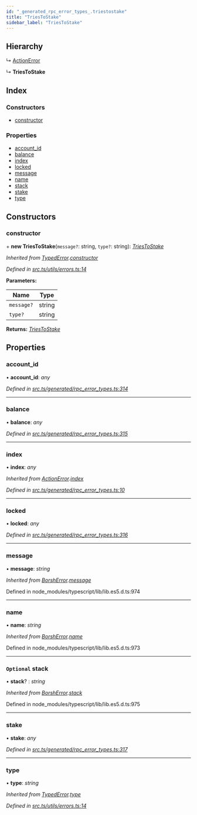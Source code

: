 ```yaml
---
id: "_generated_rpc_error_types_.triestostake"
title: "TriesToStake"
sidebar_label: "TriesToStake"
---
```


## Hierarchy

  ↳ [ActionError](_generated_rpc_error_types_.actionerror.md)

  ↳ **TriesToStake**

## Index

### Constructors

* [constructor](_generated_rpc_error_types_.triestostake.md#constructor)

### Properties

* [account_id](_generated_rpc_error_types_.triestostake.md#account_id)
* [balance](_generated_rpc_error_types_.triestostake.md#balance)
* [index](_generated_rpc_error_types_.triestostake.md#index)
* [locked](_generated_rpc_error_types_.triestostake.md#locked)
* [message](_generated_rpc_error_types_.triestostake.md#message)
* [name](_generated_rpc_error_types_.triestostake.md#name)
* [stack](_generated_rpc_error_types_.triestostake.md#optional-stack)
* [stake](_generated_rpc_error_types_.triestostake.md#stake)
* [type](_generated_rpc_error_types_.triestostake.md#type)

## Constructors

###  constructor

\+ **new TriesToStake**(`message?`: string, `type?`: string): *[TriesToStake](_generated_rpc_error_types_.triestostake.md)*

*Inherited from [TypedError](_utils_errors_.typederror.md).[constructor](_utils_errors_.typederror.md#constructor)*

*Defined in [src.ts/utils/errors.ts:14](https://github.com/nearprotocol/nearlib/blob/213b318/src.ts/utils/errors.ts#L14)*

**Parameters:**

Name | Type |
------ | ------ |
`message?` | string |
`type?` | string |

**Returns:** *[TriesToStake](_generated_rpc_error_types_.triestostake.md)*

## Properties

###  account_id

• **account_id**: *any*

*Defined in [src.ts/generated/rpc_error_types.ts:314](https://github.com/nearprotocol/nearlib/blob/213b318/src.ts/generated/rpc_error_types.ts#L314)*

___

###  balance

• **balance**: *any*

*Defined in [src.ts/generated/rpc_error_types.ts:315](https://github.com/nearprotocol/nearlib/blob/213b318/src.ts/generated/rpc_error_types.ts#L315)*

___

###  index

• **index**: *any*

*Inherited from [ActionError](_generated_rpc_error_types_.actionerror.md).[index](_generated_rpc_error_types_.actionerror.md#index)*

*Defined in [src.ts/generated/rpc_error_types.ts:10](https://github.com/nearprotocol/nearlib/blob/213b318/src.ts/generated/rpc_error_types.ts#L10)*

___

###  locked

• **locked**: *any*

*Defined in [src.ts/generated/rpc_error_types.ts:316](https://github.com/nearprotocol/nearlib/blob/213b318/src.ts/generated/rpc_error_types.ts#L316)*

___

###  message

• **message**: *string*

*Inherited from [BorshError](_utils_serialize_.borsherror.md).[message](_utils_serialize_.borsherror.md#message)*

Defined in node_modules/typescript/lib/lib.es5.d.ts:974

___

###  name

• **name**: *string*

*Inherited from [BorshError](_utils_serialize_.borsherror.md).[name](_utils_serialize_.borsherror.md#name)*

Defined in node_modules/typescript/lib/lib.es5.d.ts:973

___

### `Optional` stack

• **stack**? : *string*

*Inherited from [BorshError](_utils_serialize_.borsherror.md).[stack](_utils_serialize_.borsherror.md#optional-stack)*

Defined in node_modules/typescript/lib/lib.es5.d.ts:975

___

###  stake

• **stake**: *any*

*Defined in [src.ts/generated/rpc_error_types.ts:317](https://github.com/nearprotocol/nearlib/blob/213b318/src.ts/generated/rpc_error_types.ts#L317)*

___

###  type

• **type**: *string*

*Inherited from [TypedError](_utils_errors_.typederror.md).[type](_utils_errors_.typederror.md#type)*

*Defined in [src.ts/utils/errors.ts:14](https://github.com/nearprotocol/nearlib/blob/213b318/src.ts/utils/errors.ts#L14)*
